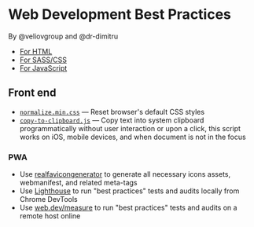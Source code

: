 # Web Development Best Practices

By @veliovgroup and @dr-dimitru

- [For HTML](https://github.com/veliovgroup/best-practices/tree/main/html)
- [For SASS/CSS](https://github.com/veliovgroup/best-practices/tree/main/css)
- [For JavaScript](https://github.com/veliovgroup/best-practices/tree/main/js)

## Front end

- [`normalize.min.css`](https://github.com/veliovgroup/best-practices/blob/main/css/normalize.min.css) — Reset browser's default CSS styles
- [`copy-to-clipboard.js`](https://github.com/veliovgroup/best-practices/blob/main/js/copy-to-clipboard.js) — Copy text into system clipboard programmatically without user interaction or upon a click, this script works on iOS, mobile devices, and when document is not in the focus

### PWA

- Use [realfavicongenerator](https://realfavicongenerator.net) to generate all necessary icons assets, webmanifest, and related meta-tags
- Use [Lighthouse](https://developers.google.com/web/tools/lighthouse) to run "best practices" tests and audits locally from Chrome DevTools
- Use [web.dev/measure](https://web.dev/measure/) to run "best practices" tests and audits on a remote host online

